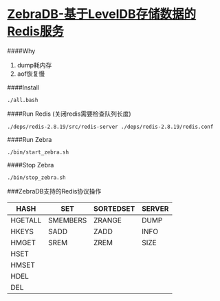 [ZebraDB-基于LevelDB存储数据的Redis服务](https://github.com/ivanabc/ZebraDB)
===========================

####Why
1. dump耗内存
2. aof恢复慢

####Install
```
./all.bash
```
####Run Redis (关闭redis需要检查队列长度)
```
./deps/redis-2.8.19/src/redis-server ./deps/redis-2.8.19/redis.conf
```
####Run Zebra
```
./bin/start_zebra.sh 
```
####Stop Zebra
```
./bin/stop_zebra.sh
```
###ZebraDB支持的Redis协议操作

| HASH       | SET       | SORTEDSET  | SERVER |
| --------   | --------- | ---------  | ------ |
| HGETALL    | SMEMBERS  | ZRANGE     | DUMP   |
| HKEYS      | SADD      | ZADD       | INFO   |
| HMGET      | SREM      | ZREM       | SIZE   |
| HSET       |           |            |        |
| HMSET      |           |            |        |
| HDEL       |           |            |        |
| DEL        |           |            |        |
